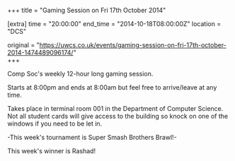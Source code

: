 +++
title = "Gaming Session on Fri 17th October 2014"

[extra]
time = "20:00:00"
end_time = "2014-10-18T08:00:00Z"
location = "DCS"

original = "https://uwcs.co.uk/events/gaming-session-on-fri-17th-october-2014-1474489096174/"    
+++

Comp Soc's weekly 12-hour long gaming session.

Starts at 8:00pm and ends at 8:00am but feel free to arrive/leave at any time.

Takes place in terminal room 001 in the Department of Computer Science. Not all student cards will give access to the building so knock on one of the windows if you need to be let in.

\-This week's tournament is Super Smash Brothers Brawl\!-

This week's winner is Rashad\!

